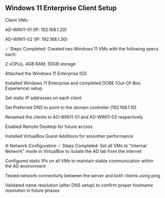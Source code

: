 ## Windows 11 Enterprise Client Setup
Client VMs:

AD-WIN11-01 (IP: 192.168.1.20)

AD-WIN11-02 (IP: 192.168.1.30)

✅ Steps Completed:
Created two Windows 11 VMs with the following specs each:

2 vCPUs, 4GB RAM, 50GB storage

Attached the Windows 11 Enterprise ISO

Installed Windows 11 Enterprise and completed OOBE (Out-Of-Box Experience) setup

Set static IP addresses on each client

Set Preferred DNS to point to the domain controller (192.168.1.10)

Renamed the clients to AD-WIN11-01 and AD-WIN11-02 respectively

Enabled Remote Desktop for future access

Installed VirtualBox Guest Additions for smoother performance

🌐 Network Configuration
✅ Steps Completed:
Set all VMs to "Internal Network" mode in VirtualBox to isolate the AD lab from the internet

Configured static IPs on all VMs to maintain stable communication within the AD environment

Tested network connectivity between the server and both clients using ping

Validated name resolution (after DNS setup) to confirm proper hostname resolution in future phases

